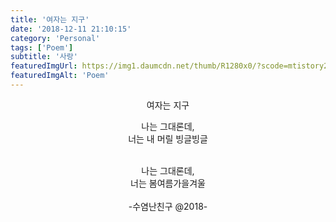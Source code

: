 ```yaml
---
title: '여자는 지구'
date: '2018-12-11 21:10:15'
category: 'Personal'
tags: ['Poem']
subtitle: '사랑'
featuredImgUrl: https://img1.daumcdn.net/thumb/R1280x0/?scode=mtistory2&fname=https%3A%2F%2Fblog.kakaocdn.net%2Fdn%2FkJJfY%2FbtrrJavyuJF%2F3hgnR9IkU4UGccQ5OgZbw1%2Fimg.png
featuredImgAlt: 'Poem'
---
```


<center>여자는 지구</center>

<div style="text-align:center">

나는 그대론데,  
너는 내 머릴 빙글빙글
<br>
<br>

나는 그대론데,  
너는 봄여름가을겨울
<br>
<br> -수염난친구 @2018-

</div>
